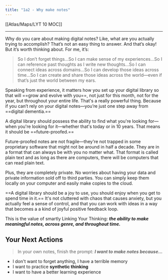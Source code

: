 ```yaml
---
title: "1a2 - Why make notes"
---
```


[[Atlas/Maps/LYT 10 MOC]]

---

Why do you care about making digital notes? Like, what are you actually trying to accomplish? That’s not an easy thing to answer. And that’s okay! But it’s worth thinking about. For me, it’s:   


> So I don’t forget things...So I can make sense of my experiences...So I can reference past thoughts as I write new thoughts...So I can connect ideas across domains...So I can develop those ideas across time...So I can create and share those ideas across the world—even if that’s just the world between my ears.

  
Speaking from experience, it matters how you set up your digital library so that will ==grow and evolve with you==, not just for this month, not for the year, but throughout your entire life. That's a really powerful thing. Because if you can’t rely on your digital notes—you’re just one step away from ==digital dementia.==  
  
A digital library should possess the ability to find what you're looking for—when you're looking for it—whether that's today or in 10 years. That means it should be ==future-proofed.==  
  
Future-proofed notes are not fragile—they're not trapped in some proprietary software that might not be around in half a decade. They are in a format that can always be with you no matter what. That format is called plain text and as long as there are computers, there will be computers that can read plain text.   
  
Plus, they are completely private. No worries about having your data and private information sold off to third parties. You can simply keep them locally on your computer and easily make copies to the cloud.    
  
==A digital library should be a joy to use, you should enjoy when you get to spend time in it.== It's not cluttered with chaos that causes anxiety, but you actually feel a sense of control, and that you can work with ideas in a way that becomes a a kind of joyful positive feedback loop.  

This is the value of smartly Linking Your Thinking: **_the ability to make meaningful notes, across genre, and throughout time._**

## Your Next Actions
> In your own notes, finish the prompt: **_I want to make notes because..._**

- I don't want to forget anything, I have a terrible memory
- I want to practice **synthetic thinking**
- I want to have a better learning experience
